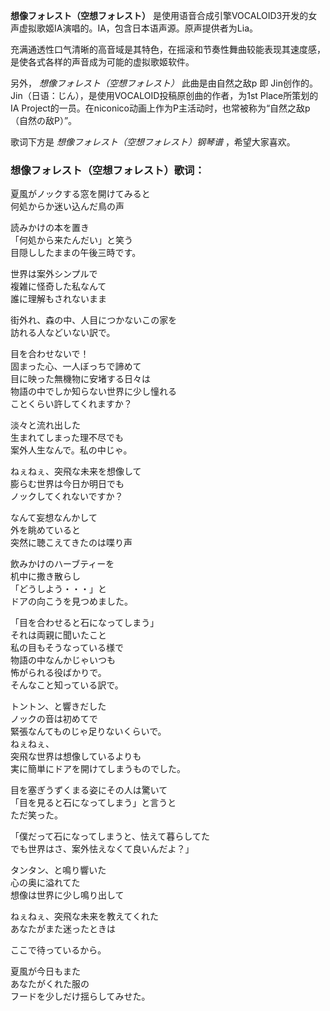 

**想像フォレスト（空想フォレスト）** 是使用语音合成引擎VOCALOID3开发的女声虚拟歌姬IA演唱的。IA，包含日本语声源。原声提供者为Lia。

  
充满通透性口气清晰的高音域是其特色，在摇滚和节奏性舞曲较能表现其速度感，是使各式各样的声音成为可能的虚拟歌姬软件。

  
另外， _想像フォレスト（空想フォレスト）_ 此曲是由自然之敌p 即 Jin创作的。Jin（日语：じん），是使用VOCALOID投稿原创曲的作者，为1st
Place所策划的IA Project的一员。在niconico动画上作为P主活动时，也常被称为“自然之敌p（自然の敌P）”。

  
歌词下方是 _想像フォレスト（空想フォレスト）钢琴谱_ ，希望大家喜欢。

### 想像フォレスト（空想フォレスト）歌词：

夏風がノックする窓を開けてみると  
何処からか迷い込んだ鳥の声

読みかけの本を置き  
「何処から来たんだい」と笑う  
目隠ししたままの午後三時です。

世界は案外シンプルで  
複雑に怪奇した私なんて  
誰に理解もされないまま

街外れ、森の中、人目につかないこの家を  
訪れる人などいない訳で。

目を合わせないで！  
固まった心、一人ぼっちで諦めて  
目に映った無機物に安堵する日々は  
物語の中でしか知らない世界に少し憧れる  
ことくらい許してくれますか？

淡々と流れ出した  
生まれてしまった理不尽でも  
案外人生なんで。私の中じゃ。

ねぇねぇ、突飛な未来を想像して  
膨らむ世界は今日か明日でも  
ノックしてくれないですか？

なんて妄想なんかして  
外を眺めていると  
突然に聴こえてきたのは喋り声

飲みかけのハーブティーを  
机中に撒き散らし  
「どうしよう・・・」と  
ドアの向こうを見つめました。

「目を合わせると石になってしまう」  
それは両親に聞いたこと  
私の目もそうなっている様で  
物語の中なんかじゃいつも  
怖がられる役ばかりで。  
そんなこと知っている訳で。

トントン、と響きだした  
ノックの音は初めてで  
緊張なんてものじゃ足りないくらいで。  
ねぇねぇ、  
突飛な世界は想像しているよりも  
実に簡単にドアを開けてしまうものでした。

目を塞ぎうずくまる姿にその人は驚いて  
「目を見ると石になってしまう」と言うと  
ただ笑った。

「僕だって石になってしまうと、怯えて暮らしてた  
でも世界はさ、案外怯えなくて良いんだよ？」

タンタン、と鳴り響いた  
心の奥に溢れてた  
想像は世界に少し鳴り出して

ねぇねぇ、突飛な未来を教えてくれた  
あなたがまた迷ったときは

ここで待っているから。

夏風が今日もまた  
あなたがくれた服の  
フードを少しだけ揺らしてみせた。

